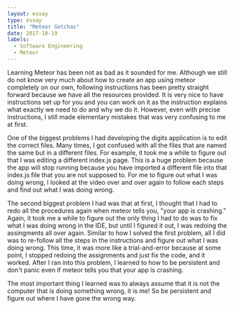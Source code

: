 ```yaml
---
layout: essay
type: essay
title: "Meteor Gotchas"
date: 2017-10-19
labels:
  - Software Engineering
  - Meteor
---
```


<p>Learning Meteor has been not as bad as it sounded for me. Although we still do not know very much about how to create an app using meteor completely on our own, following instructions has been pretty straight forward because we have all the resources provided. It is very nice to have instructions set up for you and you can work on it as the instruction explains what exactly we need to do and why we do it. However, even with precise instructions, I still made elementary mistakes that was very confusing to me at first. </p>


<p>
One of the biggest problems I had developing the digits application is to edit the correct files. Many times, I got confused with all the files that are named the same but in a different files. For example, it took me a while to figure out that I was editing a different index.js page. This is a huge problem because the app will stop running because you have imported a different file into that index.js file that you are not supposed to. For me to figure out what I was doing wrong, I looked at the video over and over again to follow each steps and find out what I was doing wrong. 
</p>

<p>
The second biggest problem I had was that at first, I thought that I had to redo all the procedures again when meteor tells you, "your app is crashing." Again, it took me a while to figure out the only thing I had to do was to fix what I was doing wrong in the IDE, but until I figured it out, I was redoing the assingments all over again. Similar to how I solved the first problem, all I did was to re-follow all the steps in the instructions and figure out what I was doing wrong. This time, it was more like a trial-and-error because at some point, I stopped redoing the assignments and just fix the code, and it worked. After I ran into this problem, I learned to how to be persistent and don't panic even if meteor tells you that your app is crashing.  
</p>

<p>
The most important thing I learned was to always assume that it is not the computer that is doing something wrong, it is me! So be persistent and figure out where I have gone the wrong way.  
</p>